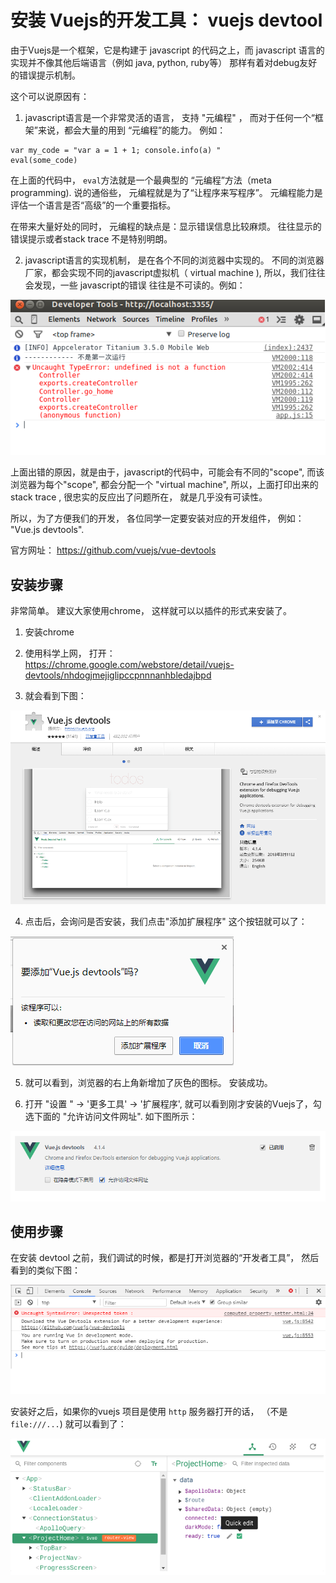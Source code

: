 # 安装 Vuejs的开发工具：  vuejs devtool

由于Vuejs是一个框架，它是构建于 javascript 的代码之上，而 javascript 语言的实现并不像其他后端语言（例如 java, python, ruby等） 那样有着对debug友好的错误提示机制。 

这个可以说原因有： 

1. javascript语言是一个非常灵活的语言， 支持 "元编程" ， 而对于任何一个“框架”来说，都会大量的用到 “元编程”的能力。 例如： 

```
var my_code = "var a = 1 + 1; console.info(a) "
eval(some_code)
```

在上面的代码中，  `eval`方法就是一个最典型的 “元编程”方法（meta programming). 说的通俗些， 元编程就是为了“让程序来写程序”。 元编程能力是评估一个语言是否“高级”的一个重要指标。

在带来大量好处的同时， 元编程的缺点是：显示错误信息比较麻烦。 往往显示的错误提示或者stack trace 不是特别明朗。 

2. javascript语言的实现机制， 是在各个不同的浏览器中实现的。 不同的浏览器厂家，都会实现不同的javascript虚拟机（ virtual machine ), 所以，我们往往会发现，一些 javascript的错误
往往是不可读的。例如：

![无法分析的错误日志](./images/debug_vm.png)

上面出错的原因，就是由于，javascript的代码中，可能会有不同的"scope", 而该浏览器为每个"scope", 都会分配一个 "virtual machine", 所以，上面打印出来的 stack trace , 很忠实的反应出了问题所在， 就是几乎没有可读性。


所以，为了方便我们的开发， 各位同学一定要安装对应的开发组件， 例如：  "Vue.js devtools".  

官方网址：  	https://github.com/vuejs/vue-devtools 

## 安装步骤

非常简单。 建议大家使用chrome， 这样就可以以插件的形式来安装了。

1. 安装chrome 

2. 使用科学上网， 打开： https://chrome.google.com/webstore/detail/vuejs-devtools/nhdogjmejiglipccpnnnanhbledajbpd

3. 就会看到下图：

![google商店中的插件](./images/vuejs_devtools_setup.png)

4. 点击后，会询问是否安装，我们点击"添加扩展程序" 这个按钮就可以了：

![确认是否安装](./images/setup_dev_tool.png)

5. 就可以看到，浏览器的右上角新增加了灰色的图标。  安装成功。

6. 打开  "设置 " -> '更多工具' -> '扩展程序', 就可以看到刚才安装的Vuejs了，勾选下面的 "允许访问文件网址". 如下图所示：

![允许访问文件网址](./images/devtool_allow_visit_file.png)


## 使用步骤

在安装 devtool 之前，我们调试的时候，都是打开浏览器的“开发者工具”， 然后看到的类似下图：

![未安装devtool时的报错页面](./images/devtool_before.png)

安装好之后，如果你的vuejs 项目是使用 `http` 服务器打开的话， （不是 `file:///...`) 就可以看到了： 

![devltool页面](./images/devtool_demo.png)
